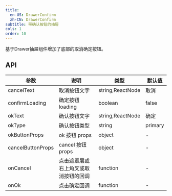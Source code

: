 ```yaml
---
title:
  en-US: DrawerConfirm 
  zh-CN: DrawerConfirm
subtitle: 带确认按钮的抽屉
cols: 1
order: 10
---
```


基于Drawer抽屉组件增加了底部的取消确定按钮。

## API

参数 | 说明 | 类型 | 默认值
----|------|-----|------
cancelText | 取消按钮文字 | string,ReactNode | 取消
confirmLoading | 确定按钮 loading | boolean | false
okText | 确认按钮文字 | string,ReactNode | 确定
okType | 确认按钮类型 | string | primary
okButtonProps | ok 按钮 props | object | -
cancelButtonProps | cancel 按钮 props | object | -
onCancel | 点击遮罩层或右上角叉或取消按钮的回调 | function | -
onOk | 点击确定回调 | function | -
